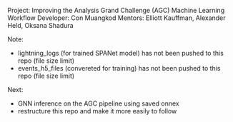 Project: Improving the Analysis Grand Challenge (AGC) Machine Learning Workflow
Developer: Con Muangkod
Mentors: Elliott Kauffman, Alexander Held, Oksana Shadura


Note:
- lightning_logs (for trained SPANet model) has not been pushed to this repo (file size limit)
- events_h5_files (convereted for training) has not been pushed to this repo (file size limit)


Next:
- GNN inference on the AGC pipeline using saved onnex
- restructure this repo and make it more easily to follow